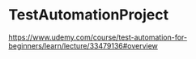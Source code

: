 # TestAutomationProject

https://www.udemy.com/course/test-automation-for-beginners/learn/lecture/33479136#overview
